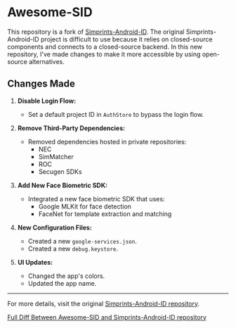 # Awesome-SID

This repository is a fork of [Simprints-Android-ID](https://github.com/Simprints/Android-Simprints-ID).
The original Simprints-Android-ID project is difficult to use because it relies on closed-source components and connects to a closed-source backend. In this new repository, I've made changes to make it more accessible by using open-source alternatives.
## Changes Made

1. **Disable Login Flow:**
    - Set a default project ID in `AuthStore` to bypass the login flow.

2. **Remove Third-Party Dependencies:**
    - Removed dependencies hosted in private repositories:
        - NEC
        - SimMatcher
        - ROC
        - Secugen SDKs

3. **Add New Face Biometric SDK:**
    - Integrated a new face biometric SDK that uses:
        - Google MLKit for face detection
        - FaceNet for template extraction and matching

4. **New Configuration Files:**
    - Created a new `google-services.json`.
    - Created a new `debug.keystore`.

5. **UI Updates:**
    - Changed the app's colors.
    - Updated the app name.

---

For more details, visit the original [Simprints-Android-ID repository](https://github.com/Simprints/Android-Simprints-ID).

[Full Diff Between Awesome-SID and Simprints-Android-ID repository](https://github.com/Simprints/Android-Simprints-ID/compare/main...meladRaouf:Awesome-SID:main)
